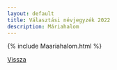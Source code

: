 ```yaml
---
layout: default
title: Választási névjegyzék 2022
description: Máriahalom
---
```


{% include Maariahalom.html %}

[Vissza](./)